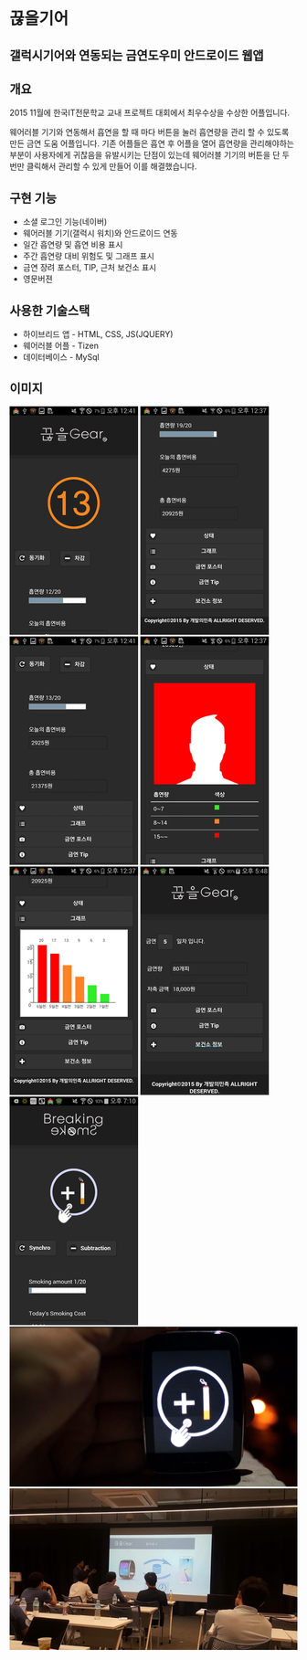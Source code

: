 # 끊을기어 
## 갤럭시기어와 연동되는 금연도우미 안드로이드 웹앱

## 개요
2015 11월에 한국IT전문학교 교내 프로젝트 대회에서 최우수상을 수상한 어플입니다.

웨어러블 기기와 연동해서 흡연을 할 때 마다 버튼을 눌러 흡연량을 관리 할 수 있도록 만든 금연 도움 어플입니다.
기존 어플들은 흡연 후 어플을 열어 흡연량을 관리해야하는 부분이 사용자에게 귀찮음을 유발시키는 단점이 있는데
웨어러블 기기의 버튼을 단 두 번만 클릭해서 관리할 수 있게 만들어 이를 해결했습니다.

## 구현 기능
- 소셜 로그인 기능(네이버)
- 웨어러블 기기(갤럭시 워치)와 안드로이드 연동
- 일간 흡연량 및 흡연 비용 표시
- 주간 흡연량 대비 위험도 및 그래프 표시
- 금연 장려 포스터, TIP, 근처 보건소 표시
- 영문버젼

## 사용한 기술스택
- 하이브리드 앱 - HTML, CSS, JS(JQUERY)
- 웨어러블 어플 - Tizen
- 데이터베이스  - MySql

## 이미지
<img src="img/readme/1.png">
<img src="img/readme/2.png">
<img src="img/readme/3.png">
<img src="img/readme/4.png">
<img src="img/readme/5.png">
<img src="img/readme/6.png">
<img src="img/readme/7.png">
<img src="img/readme/8.png">
<img src="img/readme/9.jpg">
